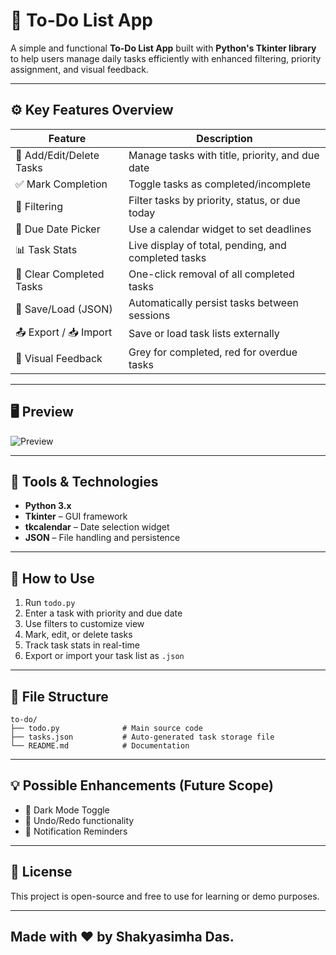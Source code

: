 # 📝 To-Do List App

A simple and functional **To-Do List App** built with **Python's Tkinter library** to help users manage daily tasks efficiently with enhanced filtering, priority assignment, and visual feedback.

---

## ⚙️ Key Features Overview

| Feature                       | Description                                                                 |
|------------------------------|-----------------------------------------------------------------------------|
| 📝 Add/Edit/Delete Tasks     | Manage tasks with title, priority, and due date                            |
| ✅ Mark Completion           | Toggle tasks as completed/incomplete                                       |
| 🎯 Filtering                 | Filter tasks by priority, status, or due today                             |
| 📆 Due Date Picker           | Use a calendar widget to set deadlines                                     |
| 📊 Task Stats                | Live display of total, pending, and completed tasks                        |
| 🧹 Clear Completed Tasks     | One-click removal of all completed tasks                                   |
| 💾 Save/Load (JSON)          | Automatically persist tasks between sessions                               |
| 📤 Export / 📥 Import         | Save or load task lists externally                                         |
| 🎨 Visual Feedback           | Grey for completed, red for overdue tasks                                  |

---

## 🖥️ Preview

![Preview](https://github.com/user-attachments/assets/1b09f4d8-0438-4c3a-b8cc-73fb888692f8)

---

## 🧰 Tools & Technologies

- **Python 3.x**
- **Tkinter** – GUI framework
- **tkcalendar** – Date selection widget
- **JSON** – File handling and persistence

---

## 🚀 How to Use

1. Run `todo.py`
2. Enter a task with priority and due date
3. Use filters to customize view
4. Mark, edit, or delete tasks
5. Track task stats in real-time
6. Export or import your task list as `.json`

---

## 📁 File Structure

```
to-do/
├── todo.py              # Main source code
├── tasks.json           # Auto-generated task storage file
└── README.md            # Documentation
```

---

## 💡 Possible Enhancements (Future Scope)

- 🌙 Dark Mode Toggle
- 🔁 Undo/Redo functionality
- 🔔 Notification Reminders

---

## 📃 License

This project is open-source and free to use for learning or demo purposes.

---

## Made with ❤️ by Shakyasimha Das.
